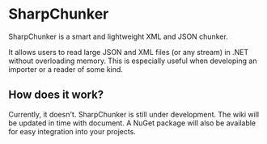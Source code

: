 # SharpChunker
SharpChunker is a smart and lightweight XML and JSON chunker.

It allows users to read large JSON and XML files (or any stream) in .NET without overloading memory. This is especially useful when developing an importer or a reader of some kind.

## How does it work?
Currently, it doesn't. SharpChunker is still under development. The wiki will be updated in time with document. A NuGet package will also be available for easy integration into your projects.
